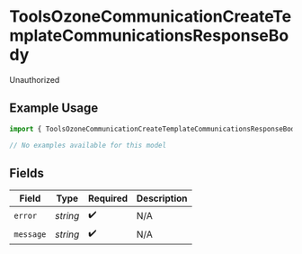 # ToolsOzoneCommunicationCreateTemplateCommunicationsResponseBody

Unauthorized

## Example Usage

```typescript
import { ToolsOzoneCommunicationCreateTemplateCommunicationsResponseBody } from "bluesky/models/errors";

// No examples available for this model
```

## Fields

| Field              | Type               | Required           | Description        |
| ------------------ | ------------------ | ------------------ | ------------------ |
| `error`            | *string*           | :heavy_check_mark: | N/A                |
| `message`          | *string*           | :heavy_check_mark: | N/A                |